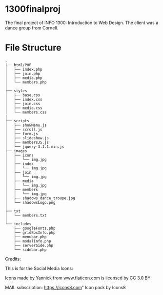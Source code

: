 # 1300finalproj

The final project of INFO 1300: Introduction to Web Design. The client was a dance group from Cornell.


# File Structure
```
.
├── html/PHP                        
│   ├── index.php
│   ├── join.php 
│   ├── media.php             
│   └── members.php
│
├── styles                     
│   ├── base.css
│   ├── index.css
│   ├── join.css
│   ├── media.css            
│   └── members.css               
|
├── scripts                     
│   ├── showMenu.js               
│   ├── scroll.js
│   ├── form.js
│   ├── slideshow.js
│   ├── membersJS.js
│   └── jquery-3.1.1.min.js
├── images                       
│   ├── icons               
│   │   └── img.jpg
│   ├── index               
│   │   └── img.jpg
│   ├── join                
│   │   └── img.jpg
│   ├── media              
│   │   └── img.jpg
│   ├── members              
│   │   └── img.jpg
│   ├── shadows_dance_troupe.jpg             
│   └── shadowsLogo.png
│      
├── txt                        
│   └── members.txt
│
└── includes                       
    ├── googleFonts.php               
    ├── gridBoxInfo.php
    ├── menubar.php
    ├── modalInfo.php
    ├── serverSide.php
    └── sidebar.php   
```




Credits:

This is for the Social Media Icons:

<div>Icons made by <a href="https://www.flaticon.com/authors/yannick" title="Yannick">Yannick</a> from <a href="https://www.flaticon.com/" title="Flaticon">www.flaticon.com</a> is licensed by <a href="http://creativecommons.org/licenses/by/3.0/" title="Creative Commons BY 3.0" target="_blank">CC 3.0 BY</a></div>



MAIL subscription:
https://icons8.com" Icon pack by Icons8
